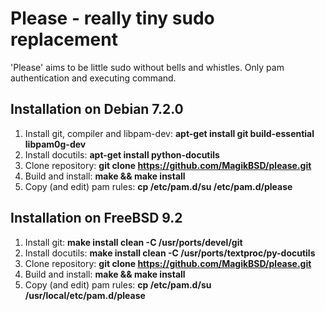 Please - really tiny sudo replacement
=====================================

'Please' aims to be little sudo without bells and whistles.
Only pam authentication and executing command.


Installation on Debian 7.2.0
----------------------------
1. Install git, compiler and libpam-dev: __apt-get install git build-essential libpam0g-dev__
2. Install docutils: __apt-get install python-docutils__
3. Clone repository: __git clone https://github.com/MagikBSD/please.git__
4. Build and install: __make && make install__
5. Copy (and edit) pam rules: __cp /etc/pam.d/su /etc/pam.d/please__


Installation on FreeBSD 9.2
---------------------------
1. Install git: __make install clean -C /usr/ports/devel/git__
2. Install docutils: __make install clean -C /usr/ports/textproc/py-docutils__
3. Clone repository: __git clone https://github.com/MagikBSD/please.git__
4. Build and install: __make && make install__
5. Copy (and edit) pam rules: __cp /etc/pam.d/su /usr/local/etc/pam.d/please__

